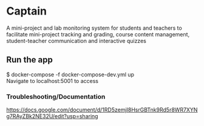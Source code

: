 # Captain
A mini-project and lab monitoring system for students and teachers to facilitate mini-project tracking and grading, course content management, student-teacher communication and interactive quizzes

## Run the app  
$ docker-compose -f docker-compose-dev.yml up    
Navigate to localhost:5001 to access 

### Troubleshooting/Documentation  
https://docs.google.com/document/d/1RD5zemjI8HsrGBTnk9Rd5r8WR7XYNg7RAyZBk2NE32U/edit?usp=sharing
